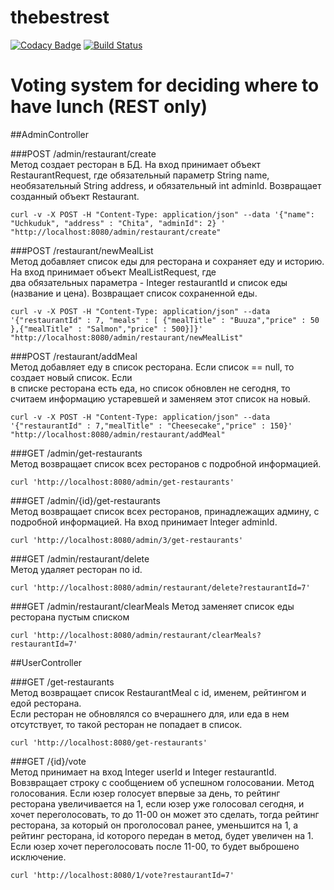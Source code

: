 # thebestrest
[![Codacy Badge](https://api.codacy.com/project/badge/Grade/14148ccfae014a3898c5d36c6973d642)](https://app.codacy.com/manual/Irbisamba/thebestrest?utm_source=github.com&utm_medium=referral&utm_content=Irbisamba/thebestrest&utm_campaign=Badge_Grade_Dashboard)
[![Build Status](https://travis-ci.org/Irbisamba/thebestrest.svg?branch=master)](https://travis-ci.org/Irbisamba/thebestrest)


Voting system for deciding where to have lunch (REST only)
===============================================================

##AdminController

###POST /admin/restaurant/create   
Метод создает ресторан в БД. На вход принимает объект RestaurantRequest, где обязательный параметр String name, 
необязательный String address, и обязательный int adminId. Возвращает созданный объект Restaurant.
 
`curl -v -X POST -H "Content-Type: application/json" --data '{"name": "Uchkuduk", "address" : "Chita", "adminId": 2} ' "http://localhost:8080/admin/restaurant/create"`

###POST /restaurant/newMealList  
Метод добавляет список еды для ресторана и сохраняет еду и историю. На вход принимает объект MealListRequest, где  
два обязательных параметра - Integer restaurantId и список еды (название и цена). Возвращает список сохраненной еды.

`curl -v -X POST -H "Content-Type: application/json" --data '{"restaurantId" : 7, "meals" : [ {"mealTitle" : "Buuza","price" : 50 },{"mealTitle" : "Salmon","price" : 500}]}' "http://localhost:8080/admin/restaurant/newMealList"`

###POST /restaurant/addMeal  
Метод добавляет еду в список ресторана. Если список == null, то создает новый список. Если  
в списке ресторана есть еда, но список обновлен не сегодня, то считаем информацию устаревшей и заменяем этот список на новый.

`curl -v -X POST -H "Content-Type: application/json" --data '{"restaurantId" : 7,"mealTitle" : "Cheesecake","price" : 150}' "http://localhost:8080/admin/restaurant/addMeal"`

###GET /admin/get-restaurants  
Метод возвращает список всех ресторанов с подробной информацией. 

`curl 'http://localhost:8080/admin/get-restaurants'`

###GET /admin/{id}/get-restaurants  
Метод возвращает список всех ресторанов, принадлежащих админу, с подробной информацией. На вход принимает Integer adminId.

`curl 'http://localhost:8080/admin/3/get-restaurants'`

###GET /admin/restaurant/delete  
Метод удаляет ресторан по id.

`curl 'http://localhost:8080/admin/restaurant/delete?restaurantId=7'`

###GET /admin/restaurant/clearMeals
Метод заменяет список еды ресторана пустым списком

`curl 'http://localhost:8080/admin/restaurant/clearMeals?restaurantId=7'`

##UserController

###GET /get-restaurants  
Метод возвращает список RestaurantMeal c id, именем, рейтингом и едой ресторана.  
Если ресторан не обновлялся со вчерашнего для, или еда в нем отсутствует, то такой ресторан не попадает в список.

`curl 'http://localhost:8080/get-restaurants'`

###GET /{id}/vote   
Метод принимает на вход Integer userId и Integer restaurantId. Вовзвращает строку с сообщением об успешном голосовании.
Метод голосования. Если юзер голосует впервые за день, то рейтинг ресторана увеличивается на 1, если юзер уже голосовал сегодня,
и хочет переголосовать, то до 11-00 он может это сделать, тогда рейтинг ресторана, за который он проголосовал ранее, уменьшится на 1, 
а рейтинг ресторана, id которого передан в метод, будет увеличен на 1. Если юзер хочет переголосовать после 11-00, то будет выброшено 
исключение.

`curl 'http://localhost:8080/1/vote?restaurantId=7'`